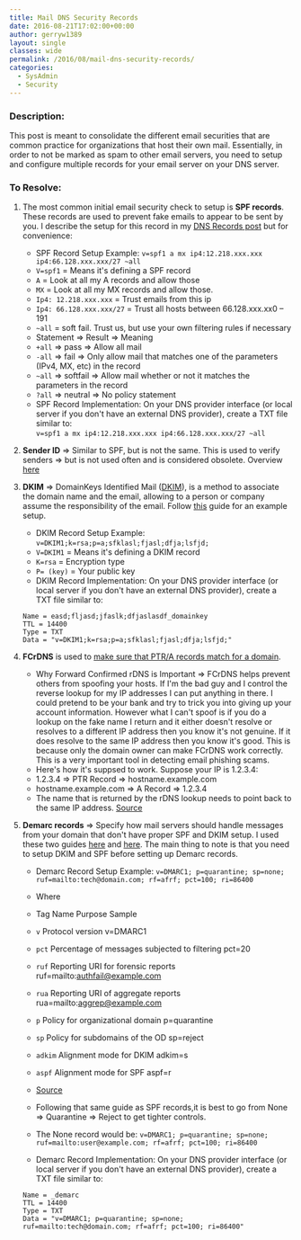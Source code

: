 ```yaml
---
title: Mail DNS Security Records
date: 2016-08-21T17:02:00+00:00
author: gerryw1389
layout: single
classes: wide
permalink: /2016/08/mail-dns-security-records/
categories:
  - SysAdmin
  - Security
---
```

<!--more-->

### Description:

This post is meant to consolidate the different email securities that are common practice for organizations that host their own mail. Essentially, in order to not be marked as spam to other email servers, you need to setup and configure multiple records for your email server on your DNS server.

### To Resolve:

1. The most common initial email security check to setup is **SPF records**. These records are used to prevent fake emails to appear to be sent by you. I describe the setup for this record in my [DNS Records post](https://automationadmin.com/2016/05/dns-records-overview/) but for convenience:

   - SPF Record Setup Example: `v=spf1 a mx ip4:12.218.xxx.xxx ip4:66.128.xxx.xxx/27 ~all`
   - `V=spf1` = Means it's defining a SPF record  
   - `A` = Look at all my A records and allow those  
   - `MX` = Look at all my MX records and allow those.  
   - `Ip4: 12.218.xxx.xxx` = Trust emails from this ip  
   - `Ip4: 66.128.xxx.xxx/27` = Trust all hosts between 66.128.xxx.xx0 – 191  
   - `~all` = soft fail. Trust us, but use your own filtering rules if necessary
   - Statement => Result => Meaning  
   - `+all` => pass => Allow all mail  
   - `-all` => fail => Only allow mail that matches one of the parameters (IPv4, MX, etc) in the record  
   - `~all` => softfail => Allow mail whether or not it matches the parameters in the record  
   - `?all` => neutral => No policy statement
   - SPF Record Implementation: On your DNS provider interface (or local server if you don't have an external DNS provider), create a TXT file similar to:  
`v=spf1 a mx ip4:12.218.xxx.xxx ip4:66.128.xxx.xxx/27 ~all`

2. **Sender ID** => Similar to SPF, but is not the same. This is used to verify senders => but is not used often and is considered obsolete. Overview [here](http://www.openspf.org/SPF_vs_Sender_ID)

3. **DKIM** => DomainKeys Identified Mail ([DKIM](https://wiki.zimbra.com/wiki/Best_Practices_on_Email_Protection:_SPF,_DKIM_and_DMARC)), is a method to associate the domain name and the email, allowing to a person or company assume the responsibility of the email. Follow [this](https://support.rackspace.com/how-to/create-a-dkim-txt-record/) guide for an example setup.

   - DKIM Record Setup Example: `v=DKIM1;k=rsa;p=a;sfklasl;fjasl;dfja;lsfjd;`
   - `V=DKIM1` = Means it's defining a DKIM record  
   - `K=rsa` = Encryption type  
   - `P= (key)` = Your public key
   - DKIM Record Implementation: On your DNS provider interface (or local server if you don't have an external DNS provider), create a TXT file similar to:

   ```escape
   Name = easd;fljasd;jfaslk;dfjaslasdf_domainkey  
   TTL = 14400  
   Type = TXT  
   Data = "v=DKIM1;k=rsa;p=a;sfklasl;fjasl;dfja;lsfjd;"
   ```

4. **FCrDNS** is used to [make sure that PTR/A records match for a domain](http://www.itworld.com/article/2833006/networking/how-to-setup-reverse-dns-and-ptr-records.html).

   - Why Forward Confirmed rDNS is Important => FCrDNS helps prevent others from spoofing your hosts. If I'm the bad guy and I control the reverse lookup for my IP addresses I can put anything in there. I could pretend to be your bank and try to trick you into giving up your account information. However what I can't spoof is if you do a lookup on the fake name I return and it either doesn't resolve or resolves to a different IP address then you know it's not genuine. If it does resolve to the same IP address then you know it's good. This is because only the domain owner can make FCrDNS work correctly. This is a very important tool in detecting email phishing scams.
   - Here's how it's suppsed to work. Suppose your IP is 1.2.3.4:
   - 1.2.3.4 => PTR Record => hostname.example.com  
   - hostname.example.com => A Record => 1.2.3.4
   - The name that is returned by the rDNS lookup needs to point back to the same IP address. [Source](http://ipadmin.junkemailfilter.com/rdns.php)

5. **Demarc records** => Specify how mail servers should handle messages from your domain that don't have proper SPF and DKIM setup. I used these two guides [here](http://www.inmotionhosting.com/support/email/fighting-spam/dmarc-setup) and [here](http://www.zytrax.com/books/dns/ch9/dmarc.html). The main thing to note is that you need to setup DKIM and SPF before setting up Demarc records.

   - Demarc Record Setup Example: `v=DMARC1; p=quarantine; sp=none; ruf=mailto:tech@domain.com; rf=afrf; pct=100; ri=86400`

   - Where  
   - Tag Name Purpose Sample  
   - `v` Protocol version v=DMARC1  
   - `pct` Percentage of messages subjected to filtering pct=20  
   - `ruf` Reporting URI for forensic reports ruf=mailto:authfail@example.com  
   - `rua` Reporting URI of aggregate reports rua=mailto:aggrep@example.com  
   - `p` Policy for organizational domain p=quarantine  
   - `sp` Policy for subdomains of the OD sp=reject  
   - `adkim` Alignment mode for DKIM adkim=s  
   - `aspf` Alignment mode for SPF aspf=r  
   - [Source](https://dmarc.org/overview/)
   - Following that same guide as SPF records,it is best to go from None => Quarantine => Reject to get tighter controls.  
   - The None record would be: `v=DMARC1; p=quarantine; sp=none; ruf=mailto:user@example.com; rf=afrf; pct=100; ri=86400`
   - Demarc Record Implementation: On your DNS provider interface (or local server if you don't have an external DNS provider), create a TXT file similar to:

   ```escape
   Name = _demarc  
   TTL = 14400  
   Type = TXT  
   Data = "v=DMARC1; p=quarantine; sp=none; ruf=mailto:tech@domain.com; rf=afrf; pct=100; ri=86400"
   ```


